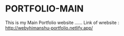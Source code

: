 # PORTFOLIO-MAIN
This is my Main Portfolio website ......
Link of wrebsite : http://webyhimanshu-portfolio.netlify.app/
